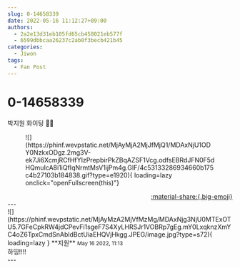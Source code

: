 ```yaml
---
slug: 0-14658339
date: 2022-05-16 11:12:27+09:00
authors:
  - 2a2e13d31eb105fd65cb458021eb577f
  - 6599dbbcaa26237c2ab0f3becb421b45
categories:
  - Jiwon
tags:
  - Fan Post
---
```


# 0-14658339

<div class="post-container" markdown="1">
<div class="content-container md-sidebar__scrollwrap" markdown="1">

박지원 화이팅 💪💕
<figure markdown="1">
![](https://phinf.wevpstatic.net/MjAyMjA2MjJfMjQ1/MDAxNjU1ODY0NzkxODgz.2mg3V-ek7Ji6XcmjRCfHfYIzPrepbirPkZBqAZSF1Vcg.odfsEBRdJFN0F5dHQmuIcA8i1iQfIqNrmtMsV1ijPm4g.GIF/4c53133286934660b175c4b27103b184838.gif?type=e1920){ loading=lazy onclick="openFullscreen(this)"}
</figure>


</div>
</div>

<div style="text-align: right;" markdown="1">
<a href="https://weverse.io/fromis9/fanpost/0-14658339" style="text-align: right;">:material-share:{.big-emoji}</a>
</div>
---

<div class="comments-container md-sidebar__scrollwrap" markdown="1">
<div class="comment" markdown="1">
<div class='id-container' markdown="1">
![](https://phinf.wevpstatic.net/MjAyMzA2MjVfMzMg/MDAxNjg3NjU0MTExOTU5.7GFeCpkRW4jdCPevFi1sgeF7S4XyLHRSJr1VOBRp7gEg.mY0LxqknzXmYC4oZ6TpxCmdSnAbldBctUiaEHQVjHkgg.JPEG/image.jpg?type=s72){ loading=lazy }
**<span class="artist">지원</span>** <small>May 16 2022, 11:13</small><br>
</div>
<div class='comment-body' markdown="1">
하띵!!!!
</div>
</div>
</div>
---
